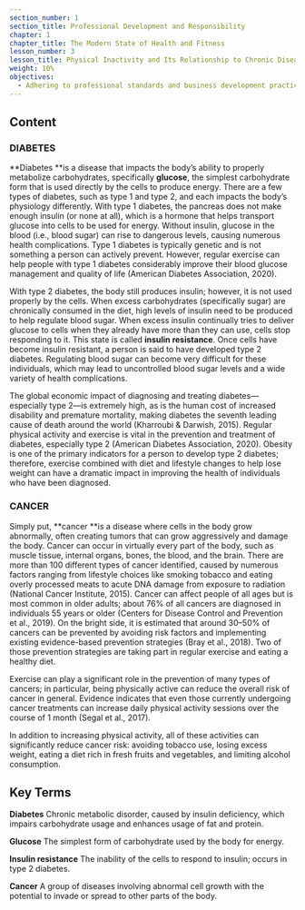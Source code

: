 ```yaml
---
section_number: 1
section_title: Professional Development and Responsibility
chapter: 1
chapter_title: The Modern State of Health and Fitness
lesson_number: 3
lesson_title: Physical Inactivity and Its Relationship to Chronic Disease
weight: 10%
objectives:
  - Adhering to professional standards and business development practices.
---
```


## Content
### DIABETES

**Diabetes **is a disease that impacts the body’s ability to properly metabolize carbohydrates, specifically **glucose**, the simplest carbohydrate form that is used directly by the cells to produce energy. There are a few types of diabetes, such as type 1 and type 2, and each impacts the body’s physiology differently. With type 1 diabetes, the pancreas does not make enough insulin (or none at all), which is a hormone that helps transport glucose into cells to be used for energy. Without insulin, glucose in the blood (i.e., blood sugar) can rise to dangerous levels, causing numerous health complications. Type 1 diabetes is typically genetic and is not something a person can actively prevent. However, regular exercise can help people with type 1 diabetes considerably improve their blood glucose management and quality of life (American Diabetes Association, 2020).

With type 2 diabetes, the body still produces insulin; however, it is not used properly by the cells. When excess carbohydrates (specifically sugar) are chronically consumed in the diet, high levels of insulin need to be produced to help regulate blood sugar. When excess insulin continually tries to deliver glucose to cells when they already have more than they can use, cells stop responding to it. This state is called **insulin resistance**. Once cells have become insulin resistant, a person is said to have developed type 2 diabetes. Regulating blood sugar can become very difficult for these individuals, which may lead to uncontrolled blood sugar levels and a wide variety of health complications.

The global economic impact of diagnosing and treating diabetes—especially type 2—is extremely high, as is the human cost of increased disability and premature mortality, making diabetes the seventh leading cause of death around the world (Kharroubi & Darwish, 2015). Regular physical activity and exercise is vital in the prevention and treatment of diabetes, especially type 2 (American Diabetes Association, 2020). Obesity is one of the primary indicators for a person to develop type 2 diabetes; therefore, exercise combined with diet and lifestyle changes to help lose weight can have a dramatic impact in improving the health of individuals who have been diagnosed.

### CANCER

Simply put, **cancer **is a disease where cells in the body grow abnormally, often creating tumors that can grow aggressively and damage the body. Cancer can occur in virtually every part of the body, such as muscle tissue, internal organs, bones, the blood, and the brain. There are more than 100 different types of cancer identified, caused by numerous factors ranging from lifestyle choices like smoking tobacco and eating overly processed meats to acute DNA damage from exposure to radiation (National Cancer Institute, 2015). Cancer can affect people of all ages but is most common in older adults; about 76% of all cancers are diagnosed in individuals 55 years or older (Centers for Disease Control and Prevention et al., 2019). On the bright side, it is estimated that around 30–50% of cancers can be prevented by avoiding risk factors and implementing existing evidence-based prevention strategies (Bray et al., 2018). Two of those prevention strategies are taking part in regular exercise and eating a healthy diet.

Exercise can play a significant role in the prevention of many types of cancers; in particular, being physically active can reduce the overall risk of cancer in general. Evidence indicates that even those currently undergoing cancer treatments can increase daily physical activity sessions over the course of 1 month (Segal et al., 2017).

In addition to increasing physical activity, all of these activities can significantly reduce cancer risk: avoiding tobacco use, losing excess weight, eating a diet rich in fresh fruits and vegetables, and limiting alcohol consumption.

## Key Terms

**Diabetes**
Chronic metabolic disorder, caused by insulin deficiency, which impairs carbohydrate usage and enhances usage of fat and protein.

**Glucose**
The simplest form of carbohydrate used by the body for energy.

**Insulin resistance**
The inability of the cells to respond to insulin; occurs in type 2 diabetes.

**Cancer**
A group of diseases involving abnormal cell growth with the potential to invade or spread to other parts of the body.